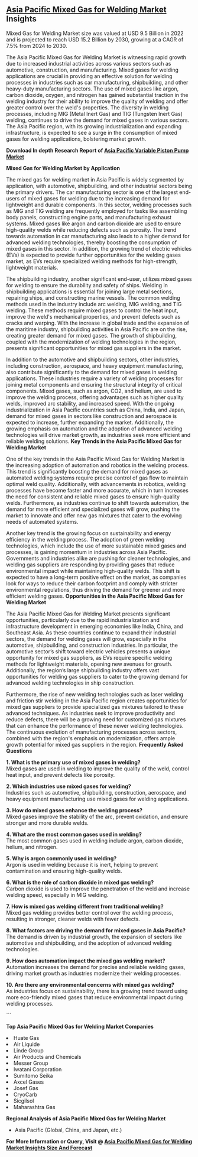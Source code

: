 <h2><a href="https://www.verifiedmarketreports.com/download-sample/?rid=417434&amp;utm_source=Github-Feb&amp;utm_medium=219" target="_blank">Asia Pacific Mixed Gas for Welding Market</a> Insights</h2><p>Mixed Gas for Welding Market size was valued at USD 9.5 Billion in 2022 and is projected to reach USD 15.2 Billion by 2030, growing at a CAGR of 7.5% from 2024 to 2030.</p><p><p>The Asia Pacific Mixed Gas for Welding Market is witnessing rapid growth due to increased industrial activities across various sectors such as automotive, construction, and manufacturing. Mixed gases for welding applications are crucial in providing an effective solution for welding processes in industries such as car manufacturing, shipbuilding, and other heavy-duty manufacturing sectors. The use of mixed gases like argon, carbon dioxide, oxygen, and nitrogen has gained substantial traction in the welding industry for their ability to improve the quality of welding and offer greater control over the weld's properties. The diversity in welding processes, including MIG (Metal Inert Gas) and TIG (Tungsten Inert Gas) welding, continues to drive the demand for mixed gases in various sectors. The Asia Pacific region, with its growing industrialization and expanding infrastructure, is expected to see a surge in the consumption of mixed gases for welding applications, bolstering market growth. <p><strong>Download In depth Research Report of <a href="https://www.verifiedmarketreports.com/download-sample/?rid=236118&amp;utm_source=Pulse-Dec&amp;utm_medium=219" target="_blank">Asia Pacific Variable Piston Pump Market</a></strong></p></p> <p><strong>Mixed Gas for Welding Market by Application</strong></p> <p>The mixed gas for welding market in Asia Pacific is widely segmented by application, with automotive, shipbuilding, and other industrial sectors being the primary drivers. The car manufacturing sector is one of the largest end-users of mixed gases for welding due to the increasing demand for lightweight and durable components. In this sector, welding processes such as MIG and TIG welding are frequently employed for tasks like assembling body panels, constructing engine parts, and manufacturing exhaust systems. Mixed gases like argon and carbon dioxide are used to ensure high-quality welds while reducing defects such as porosity. The trend towards automation in car manufacturing also leads to a higher demand for advanced welding technologies, thereby boosting the consumption of mixed gases in this sector. In addition, the growing trend of electric vehicles (EVs) is expected to provide further opportunities for the welding gases market, as EVs require specialized welding methods for high-strength, lightweight materials. <p>The shipbuilding industry, another significant end-user, utilizes mixed gases for welding to ensure the durability and safety of ships. Welding in shipbuilding applications is essential for joining large metal sections, repairing ships, and constructing marine vessels. The common welding methods used in the industry include arc welding, MIG welding, and TIG welding. These methods require mixed gases to control the heat input, improve the weld's mechanical properties, and prevent defects such as cracks and warping. With the increase in global trade and the expansion of the maritime industry, shipbuilding activities in Asia Pacific are on the rise, creating greater demand for mixed gases. The growth of shipbuilding, coupled with the modernization of welding technologies in the region, presents significant opportunities for mixed gas suppliers in the market. <p>In addition to the automotive and shipbuilding sectors, other industries, including construction, aerospace, and heavy equipment manufacturing, also contribute significantly to the demand for mixed gases in welding applications. These industries require a variety of welding processes for joining metal components and ensuring the structural integrity of critical components. Mixed gases, such as argon, CO2, and helium, are used to improve the welding process, offering advantages such as higher quality welds, improved arc stability, and increased speed. With the ongoing industrialization in Asia Pacific countries such as China, India, and Japan, demand for mixed gases in sectors like construction and aerospace is expected to increase, further expanding the market. Additionally, the growing emphasis on automation and the adoption of advanced welding technologies will drive market growth, as industries seek more efficient and reliable welding solutions. <strong>Key Trends in the Asia Pacific Mixed Gas for Welding Market</strong> <p>One of the key trends in the Asia Pacific Mixed Gas for Welding Market is the increasing adoption of automation and robotics in the welding process. This trend is significantly boosting the demand for mixed gases as automated welding systems require precise control of gas flow to maintain optimal weld quality. Additionally, with advancements in robotics, welding processes have become faster and more accurate, which in turn increases the need for consistent and reliable mixed gases to ensure high-quality welds. Furthermore, as industries continue to shift towards automation, the demand for more efficient and specialized gases will grow, pushing the market to innovate and offer new gas mixtures that cater to the evolving needs of automated systems. <p>Another key trend is the growing focus on sustainability and energy efficiency in the welding process. The adoption of green welding technologies, which include the use of more sustainable mixed gases and processes, is gaining momentum in industries across Asia Pacific. Governments and industries alike are pushing for cleaner technologies, and welding gas suppliers are responding by providing gases that reduce environmental impact while maintaining high-quality welds. This shift is expected to have a long-term positive effect on the market, as companies look for ways to reduce their carbon footprint and comply with stricter environmental regulations, thus driving the demand for greener and more efficient welding gases. <strong>Opportunities in the Asia Pacific Mixed Gas for Welding Market</strong> <p>The Asia Pacific Mixed Gas for Welding Market presents significant opportunities, particularly due to the rapid industrialization and infrastructure development in emerging economies like India, China, and Southeast Asia. As these countries continue to expand their industrial sectors, the demand for welding gases will grow, especially in the automotive, shipbuilding, and construction industries. In particular, the automotive sector’s shift toward electric vehicles presents a unique opportunity for mixed gas suppliers, as EVs require specific welding methods for lightweight materials, opening new avenues for growth. Additionally, the region’s large shipbuilding industry offers vast opportunities for welding gas suppliers to cater to the growing demand for advanced welding technologies in ship construction. <p>Furthermore, the rise of new welding technologies such as laser welding and friction stir welding in the Asia Pacific region creates opportunities for mixed gas suppliers to provide specialized gas mixtures tailored to these advanced techniques. As industries seek to improve productivity and reduce defects, there will be a growing need for customized gas mixtures that can enhance the performance of these newer welding technologies. The continuous evolution of manufacturing processes across sectors, combined with the region's emphasis on modernization, offers ample growth potential for mixed gas suppliers in the region. <strong>Frequently Asked Questions</strong> <p><strong>1. What is the primary use of mixed gases in welding?</strong><br>Mixed gases are used in welding to improve the quality of the weld, control heat input, and prevent defects like porosity.</p> <p><strong>2. Which industries use mixed gases for welding?</strong><br>Industries such as automotive, shipbuilding, construction, aerospace, and heavy equipment manufacturing use mixed gases for welding applications.</p> <p><strong>3. How do mixed gases enhance the welding process?</strong><br>Mixed gases improve the stability of the arc, prevent oxidation, and ensure stronger and more durable welds.</p> <p><strong>4. What are the most common gases used in welding?</strong><br>The most common gases used in welding include argon, carbon dioxide, helium, and nitrogen.</p> <p><strong>5. Why is argon commonly used in welding?</strong><br>Argon is used in welding because it is inert, helping to prevent contamination and ensuring high-quality welds.</p> <p><strong>6. What is the role of carbon dioxide in mixed gas welding?</strong><br>Carbon dioxide is used to improve the penetration of the weld and increase welding speed, especially in MIG welding.</p> <p><strong>7. How is mixed gas welding different from traditional welding?</strong><br>Mixed gas welding provides better control over the welding process, resulting in stronger, cleaner welds with fewer defects.</p> <p><strong>8. What factors are driving the demand for mixed gases in Asia Pacific?</strong><br>The demand is driven by industrial growth, the expansion of sectors like automotive and shipbuilding, and the adoption of advanced welding technologies.</p> <p><strong>9. How does automation impact the mixed gas welding market?</strong><br>Automation increases the demand for precise and reliable welding gases, driving market growth as industries modernize their welding processes.</p> <p><strong>10. Are there any environmental concerns with mixed gas welding?</strong><br>As industries focus on sustainability, there is a growing trend toward using more eco-friendly mixed gases that reduce environmental impact during welding processes.</p> ```</p><p><strong>Top Asia Pacific Mixed Gas for Welding Market Companies</strong></p><div data-test-id=""><p><li>Huate Gas</li><li> Air Liquide</li><li> Linde Group</li><li> Air Products and Chemicals</li><li> Messer Group</li><li> Iwatani Corporation</li><li> Sumitomo Seika</li><li> Axcel Gases</li><li> Josef Gas</li><li> CryoCarb</li><li> Sicgilsol</li><li> Maharashtra Gas</li></p><div><strong>Regional Analysis of&nbsp;Asia Pacific Mixed Gas for Welding Market</strong></div><ul><li dir="ltr"><p dir="ltr">Asia Pacific (Global, China, and Japan, etc.)</p></li></ul><p><strong>For More Information or Query, Visit @&nbsp;</strong><strong><a href="https://www.verifiedmarketreports.com/product/mixed-gas-for-welding-market/?utm_source=Github-Feb&amp;utm_medium=219" target="_blank">Asia Pacific Mixed Gas for Welding Market Insights Size And Forecast</a></strong></p></div><h2>&nbsp;</h2><div data-test-id="">&nbsp;</div>
